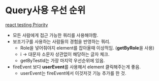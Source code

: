 # Query사용 우선 순위 

[react testing Priority](https://testing-library.com/docs/queries/about/#priority)
- 모든 사람에게 접근 가능한 쿼리를 사용해야함.
- 보조기구를 사용하는 사람들의 경험을 반영하는 쿼리.  
  -  Role을 넣어줘야지 element를 잡아올때 이상적임. (**getByRole**을 사용)
  - i -> 대문자 소문자 상관없이 해당하는 글자 체크. 
  - getByTestId는 가장 마지막 우선순위에 있음. 
- fireEvent 보다 **userEvent**를 사용해서 element 클릭해주는게 좋음.
  - userEvent는 fireEvent에서 이것저것 기능 추가를 한 것.